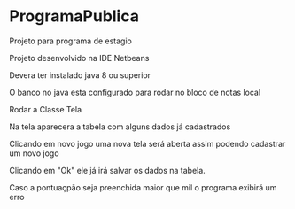 # ProgramaPublica

Projeto para programa de estagio

Projeto desenvolvido na IDE Netbeans

Devera ter instalado java 8 ou superior

O banco no java esta configurado para rodar no bloco de notas local

Rodar a Classe Tela

Na tela aparecera a tabela com alguns dados já cadastrados

Clicando em novo jogo uma nova tela será aberta assim podendo cadastrar um novo jogo

Clicando em "Ok" ele já irá salvar os dados na tabela.

Caso a pontuaçpão seja preenchida maior que mil o programa exibirá um erro